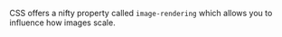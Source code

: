 CSS offers a nifty property called `image-rendering` which allows you to influence how images scale.
